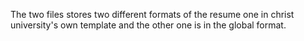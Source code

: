 The two files stores two different formats of the resume one in christ university's own template and the other one is in the global format.
